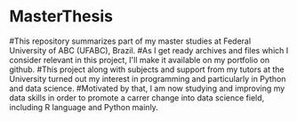 # MasterThesis
#This repository summarizes part of my master studies at Federal University of ABC (UFABC), Brazil. 
#As I get ready archives and files which I consider relevant in this project, I'll make it available on my portfolio on github.
#This project along with subjects and support from my tutors at the University turned out my interest in programming and particularly in Python and data science.
#Motivated by that, I am now studying and improving my data skills in order to promote a carrer change into data science field, including R language and Python mainly.
